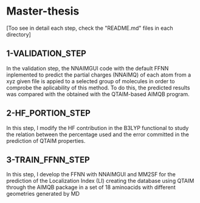 # Master-thesis
[Too see in detail each step, check the "README.md" files in each directory]

## 1-VALIDATION_STEP
In the validation step, the NNAIMGUI code with the default FFNN inplemented to predict the partial charges (NNAIMQ) of each atom from a xyz given file is appied to a selected group of molecules in order to comprobe the aplicability of this method. To do this, the predicted results was compared with the obtained with the QTAIM-based AIMQB program.

## 2-HF_PORTION_STEP
In this step, I modify the HF contribution in the B3LYP functional to study the relation between the percentage used and the error committed in the prediction of QTAIM properties.

## 3-TRAIN_FFNN_STEP
In this step, I develop the FFNN with NNAIMGUI and MM2SF for the prediction of the Localization Index (LI) creating the database using QTAIM through the AIMQB package in a set of 18 aminoacids with different geometries generated by MD

